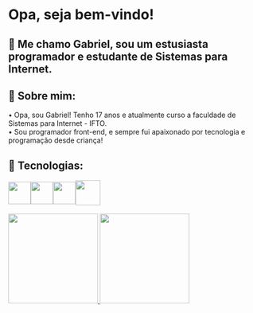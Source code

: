 
# Opa, seja bem-vindo!
## 🎯 Me chamo Gabriel, sou um estusiasta programador e estudante de Sistemas para Internet. 

## 💫 Sobre mim:
• Opa, sou Gabriel! Tenho 17 anos e atualmente curso a faculdade de Sistemas para Internet - IFTO.<br>
• Sou programador front-end, e sempre fui apaixonado por tecnologia e programação desde criança!

## 📌 Tecnologias:
<div style="display: flex; align-items: center">
<img loading="lazy" src="https://cdn.jsdelivr.net/gh/devicons/devicon@latest/icons/html5/html5-plain-wordmark.svg" width="45" height="45" /> <img loading="lazy" src="https://cdn.jsdelivr.net/gh/devicons/devicon@latest/icons/css3/css3-plain-wordmark.svg" width="45" height="45" /> <img loading="lazy" src="https://cdn.jsdelivr.net/gh/devicons/devicon@latest/icons/javascript/javascript-original.svg" width="45" height="45" /> <img width="50" height="50" src="https://img.icons8.com/?size=100&id=vEiU8UeAmv0x&format=png&color=000000" >
</div>

<br>

<div>
<a href="https://github.com/srfirew">
<img loading="lazy" height="180em" src="https://github-readme-stats.vercel.app/api/top-langs/?username=srfirew&layout=compact&langs_count=7&theme=dracula"/>
<img loading="lazy" height="180em" src="https://github-readme-stats.vercel.app/api?username=srfirew&show_icons=true&theme=dracula&include_all_commits=true&count_private=true"/>
</div>
          
                    
